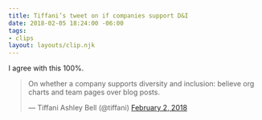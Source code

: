 ```yaml
---
title: Tiffani’s tweet on if companies support D&I
date: 2018-02-05 18:24:00 -06:00
tags:
- clips
layout: layouts/clip.njk
---
```


I agree with this 100%.

<blockquote class="twitter-tweet" data-lang="en"><p lang="en" dir="ltr">On whether a company supports diversity and inclusion: believe org charts and team pages over blog posts.</p>&mdash; Tiffani Ashley Bell (@tiffani) <a href="https://twitter.com/tiffani/status/959568919647338498?ref_src=twsrc%5Etfw">February 2, 2018</a></blockquote>
<script async src="https://platform.twitter.com/widgets.js" charset="utf-8"></script>
